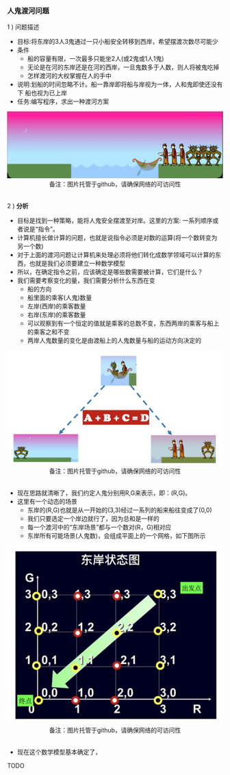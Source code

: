 ### 人鬼渡河问题

1 ) 问题描述

- 目标:将东岸的3人3鬼通过一只小船安全转移到西岸，希望摆渡次数尽可能少
- 条件
    * 船的容量有限，一次最多只能坐2人(或2鬼或1人1鬼)
    * 无论是在河的东岸还是在河的西岸，一旦鬼数多于人数，则人将被鬼吃掉
    * 怎样渡河的大权掌握在人的手中
- 说明:划船的时间忽略不计。船一靠岸即将船与岸视为一体，人和鬼即使还没有下 船也视为已上岸
- 任务:编写程序，求出一种渡河方案

<div align="center">
    <img width="600" src="./screenshot/18.jpg">
    <br />
    <div style="text-align:center">备注：图片托管于github，请确保网络的可访问性</div>
    <br />
</div>

2 ) **分析**

- 目标是找到一种策略，能将人鬼安全摆渡至对岸。这里的方案: 一系列顺序或者说是“指令”。
- 计算机擅长做计算的问题，也就是说指令必须是对数的运算(将一个数转变为另一个数)
- 对于上面的渡河问题让计算机来处理必须将他们转化成数学领域可以计算的东西，也就是我们必须要建立一种数学模型
- 所以，在确定指令之前，应该确定是哪些数需要被计算，它们是什么？
- 我们需要考察变化的量，我们需要分析什么东西在变
    * 船的方向
    * 船里面的乘客(人鬼)数量
    * 左岸(西岸)的乘客数量
    * 右岸(东岸)的乘客数量
    * 可以观察到有一个恒定的值就是乘客的总数不变，东西两岸的乘客与船上的乘客之和不变
    * 两岸人鬼数量的变化是由渡船上的人鬼数量与船的运动方向决定的

<div align="center">
    <img width="600" src="./screenshot/19.jpg">
    <br />
    <div style="text-align:center">备注：图片托管于github，请确保网络的可访问性</div>
    <br />
</div>

- 现在思路就清晰了，我们约定人鬼分别用R,G来表示，即：(R,G)。
- 这里有一个动态的场景
    * 东岸的(R,G)也就是从一开始的(3,3)经过一系列的船来船往变成了(0,0)
    * 我们只要选定一个岸边就行了，因为总和是一样的
    * 每一个渡河中的“东岸场景”都与一个数对(R，G)相对应
    * 东岸所有可能场景(人鬼数)，会组成平面上的一个网格，如下图所示

<div align="center">
    <img width="600" src="./screenshot/20.jpg">
    <br />
    <div style="text-align:center">备注：图片托管于github，请确保网络的可访问性</div>
    <br />
</div>

- 现在这个数学模型基本确定了，

TODO
